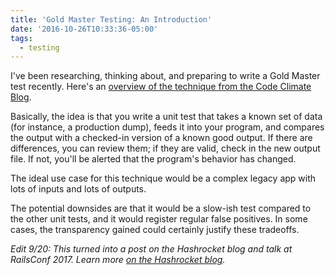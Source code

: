 ```yaml
---
title: 'Gold Master Testing: An Introduction'
date: '2016-10-26T10:33:36-05:00'
tags:
  - testing
---
```


I've been researching, thinking about, and preparing to write a Gold Master
test recently. Here's an [overview of the technique from the Code Climate Blog][cc].

Basically, the idea is that you write a unit test that takes a known set of
data (for instance, a production dump), feeds it into your program, and
compares the output with a checked-in version of a known good output. If there
are differences, you can review them; if they are valid, check in the new
output file. If not, you'll be alerted that the program's behavior has changed.

The ideal use case for this technique would be a complex legacy app with lots
of inputs and lots of outputs.

The potential downsides are that it would be a slow-ish test compared to the
other unit tests, and it would register regular false positives. In some cases,
the transparency gained could certainly justify these tradeoffs.

*Edit 9/20: This turned into a post on the Hashrocket blog and talk at RailsConf 2017. Learn more [on the Hashrocket blog][hr].*

[cc]: http://blog.codeclimate.com/blog/2014/02/20/gold-master-testing/
[hr]: https://hashrocket.com/blog/posts/gold-master-testing
